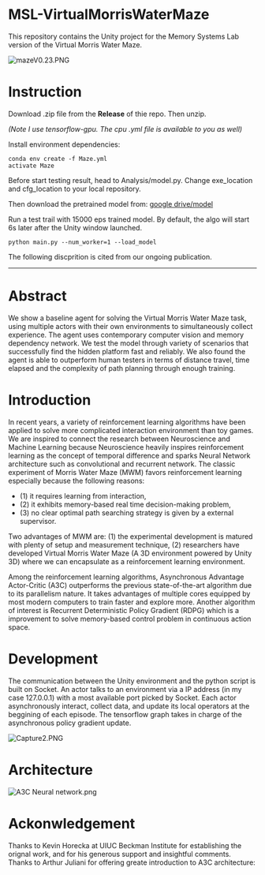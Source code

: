 # MSL-VirtualMorrisWaterMaze
This repository contains the Unity project for the Memory Systems Lab version of the Virtual Morris Water Maze.


![mazeV0.23.PNG](http://upload-images.jianshu.io/upload_images/1873837-cd7fcce8963d40ef.PNG?imageMogr2/auto-orient/strip%7CimageView2/2/w/1240)

# Instruction
Download .zip file from the **Release** of thie repo. Then unzip.

*(Note I use tensorflow-gpu. The cpu .yml file is available to you as well)*

Install environment dependencies:
```
conda env create -f Maze.yml
activate Maze
```

Before start testing result, head to Analysis/model.py. Change exe_location and cfg_location to your local repository.

Then download the pretrained model from: [google drive/model](https://drive.google.com/drive/folders/0B6zgGDAEaICRcXIzRTZaTWpFNkE?usp=sharing)

Run a test trail with 15000 eps trained model. By default, the algo will start 6s later after the Unity window launched.
```
python main.py --num_worker=1 --load_model
```

The following discprition is cited from our ongoing publication.

-----

# Abstract
We show a baseline agent for solving the Virtual Morris Water Maze task, using multiple actors with their own environments to simultaneously collect experience. The agent uses contemporary computer vision and memory dependency network. We test the model through variety of scenarios that successfully find the hidden platform fast and reliably. We also found the agent is able to outperform human testers in terms of distance travel, time elapsed and the complexity of path planning through enough training.

# Introduction
In recent years, a variety of reinforcement learning algorithms have been applied to solve more complicated interaction environment than toy games. We are inspired to connect the research between Neuroscience and Machine Learning because Neuroscience heavily inspires reinforcement learning as the concept of temporal difference and sparks Neural Network architecture such as convolutional and recurrent network. The classic experiment of Morris Water Maze (MWM) favors reinforcement learning especially because the following reasons: 
* (1) it requires learning from interaction, 
* (2) it exhibits memory-based real time decision-making problem, 
* (3) no clear optimal path searching strategy is given by a external supervisor. 

Two advantages of MWM are: (1) the experimental development is matured with plenty of setup and measurement technique, (2) researchers have developed Virtual Morris Water Maze (A 3D environment powered by Unity 3D) where we can encapsulate as a reinforcement learning environment. 

Among the reinforcement learning algorithms, Asynchronous Advantage Actor-Critic (A3C) outperforms the previous state-of-the-art algorithm due to its parallelism nature. It takes advantages of multiple cores equipped by most modern computers to train faster and explore more. Another algorithm of interest is Recurrent Deterministic Policy Gradient (RDPG) which is a improvement to solve memory-based control problem in continuous action space. 

# Development

The communication between the Unity environment and the python script is built on Socket. An actor talks to an environment via a IP address (in my case 127.0.0.1) with a most available port picked by Socket. Each actor asynchronously interact, collect data, and update its local operators at the beggining of each episode. The tensorflow graph takes in charge of the asynchronous policy gradient update.

![Capture2.PNG](http://upload-images.jianshu.io/upload_images/1873837-521ee6966b12fa1c.PNG?imageMogr2/auto-orient/strip%7CimageView2/2/w/1240)

# Architecture

![A3C Neural network.png](http://upload-images.jianshu.io/upload_images/1873837-3bb81c0f50f67140.png?imageMogr2/auto-orient/strip%7CimageView2/2/w/1240)

# Ackonwledgement

Thanks to Kevin Horecka at UIUC Beckman Institute for establishing the orignal work, and for his generous support and insightful comments. Thanks to Arthur Juliani for offering greate introduction to A3C architecture:
